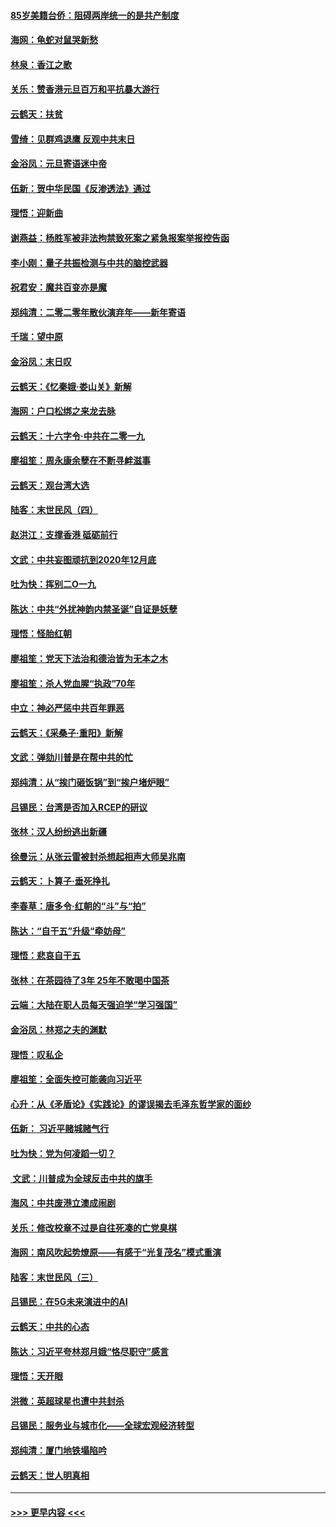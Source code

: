 #### [85岁美籍台侨：阻碍两岸统一的是共产制度](../pages/nsc993/n11765043.md?t=01040544) 
#### [海网：龟蛇对鼠哭新愁](../pages/nsc993/n11764895.md?t=01040544) 
#### [林泉：香江之歌](../pages/nsc993/n11764415.md?t=01040544) 
#### [关乐：赞香港元旦百万和平抗暴大游行](../pages/nsc993/n11764382.md?t=01040544) 
#### [云鹤天：扶贫](../pages/nsc993/n11764245.md?t=01040544) 
#### [雪绮：见群鸡退鹰  反观中共末日](../pages/nsc993/n11762112.md?t=01040544) 
#### [金浴凤：元旦寄语迷中帝](../pages/nsc993/n11761788.md?t=01040544) 
#### [伍新：贺中华民国《反渗透法》通过](../pages/nsc993/n11761994.md?t=01040544) 
#### [理悟：迎新曲](../pages/nsc993/n11761152.md?t=01040544) 
#### [谢燕益：杨胜军被非法拘禁致死案之紧急报案举报控告函](../pages/nsc993/n11756134.md?t=01040544) 
#### [李小刚：量子共振检测与中共的脑控武器](../pages/nsc993/n11754518.md?t=01040544) 
#### [祝君安：魔共百变亦是魔](../pages/nsc993/n11754469.md?t=01040544) 
#### [郑纯清：二零二零年散伙演弃年——新年寄语](../pages/nsc993/n11754195.md?t=01040544) 
#### [千瑞：望中原](../pages/nsc993/n11754159.md?t=01040544) 
#### [金浴凤：末日叹](../pages/nsc993/n11752359.md?t=01040544) 
#### [云鹤天：《忆秦娥‧娄山关》新解](../pages/nsc993/n11752348.md?t=01040544) 
#### [海网：户口松绑之来龙去脉](../pages/nsc993/n11752328.md?t=01040544) 
#### [云鹤天：十六字令‧中共在二零一九](../pages/nsc993/n11752305.md?t=01040544) 
#### [廖祖笙：周永康余孽在不断寻衅滋事](../pages/nsc993/n11751013.md?t=01040544) 
#### [云鹤天：观台湾大选](../pages/nsc993/n11751007.md?t=01040544) 
#### [陆客：末世民风（四）](../pages/nsc993/n11749203.md?t=01040544) 
#### [赵洪江：支撑香港 砥砺前行](../pages/nsc993/n11748482.md?t=01040544) 
#### [文武：中共妄图顽抗到2020年12月底](../pages/nsc993/n11748446.md?t=01040544) 
#### [吐为快：挥别二O一九](../pages/nsc993/n11748411.md?t=01040544) 
#### [陈达：中共“外扰神韵内禁圣诞”自证是妖孽](../pages/nsc993/n11748226.md?t=01040544) 
#### [理悟：怪胎红朝](../pages/nsc993/n11748206.md?t=01040544) 
#### [廖祖笙：党天下法治和德治皆为无本之木](../pages/nsc993/n11748135.md?t=01040544) 
#### [廖祖笙：杀人党血腥“执政”70年](../pages/nsc993/n11745144.md?t=01040544) 
#### [中立：神必严惩中共百年罪恶](../pages/nsc993/n11744970.md?t=01040544) 
#### [云鹤天：《采桑子‧重阳》新解](../pages/nsc993/n11744948.md?t=01040544) 
#### [文武：弹劾川普是在帮中共的忙](../pages/nsc993/n11744758.md?t=01040544) 
#### [郑纯清：从“挨门砸饭锅”到“挨户堵炉眼”](../pages/nsc993/n11744745.md?t=01040544) 
#### [吕锡民：台湾是否加入RCEP的研议](../pages/nsc993/n11744701.md?t=01040544) 
#### [张林：汉人纷纷逃出新疆](../pages/nsc993/n11743530.md?t=01040544) 
#### [徐曼沅：从张云雷被封杀想起相声大师吴兆南](../pages/nsc993/n11741816.md?t=01040544) 
#### [云鹤天：卜算子‧垂死挣扎](../pages/nsc993/n11739956.md?t=01040544) 
#### [李春草：唐多令‧红朝的“斗”与“拍”](../pages/nsc993/n11739830.md?t=01040544) 
#### [陈达：“自干五”升级“牵妨母”](../pages/nsc993/n11739724.md?t=01040544) 
#### [理悟：悲哀自干五](../pages/nsc993/n11739547.md?t=01040544) 
#### [张林：在茶园待了3年 25年不敢喝中国茶](../pages/nsc993/n11739240.md?t=01040544) 
#### [云端：大陆在职人员每天强迫学“学习强国”](../pages/nsc993/n11738735.md?t=01040544) 
#### [金浴凤：林郑之夫的渊默](../pages/nsc993/n11737735.md?t=01040544) 
#### [理悟：叹私企](../pages/nsc993/n11737715.md?t=01040544) 
#### [廖祖笙：全面失控可能袭向习近平](../pages/nsc993/n11737704.md?t=01040544) 
#### [心升：从《矛盾论》《实践论》的谬误揭去毛泽东哲学家的面纱](../pages/nsc993/n11736962.md?t=01040544) 
#### [伍新： 习近平赌城赌气行](../pages/nsc993/n11736929.md?t=01040544) 
#### [吐为快：党为何凌蹈一切？](../pages/nsc993/n11736915.md?t=01040544) 
#### [ 文武：川普成为全球反击中共的旗手](../pages/nsc993/n11736882.md?t=01040544) 
#### [海风：中共废港立澳成闹剧](../pages/nsc993/n11735857.md?t=01040544) 
#### [关乐：修改校章不过是自往死凑的亡党臭棋](../pages/nsc993/n11735097.md?t=01040544) 
#### [海网：南风吹起势燎原——有感于“光复茂名”模式重演](../pages/nsc993/n11732308.md?t=01040544) 
#### [陆客：末世民风（三）](../pages/nsc993/n11732211.md?t=01040544) 
#### [吕锡民：在5G未来演进中的AI](../pages/nsc993/n11730010.md?t=01040544) 
#### [云鹤天：中共的心态](../pages/nsc993/n11729906.md?t=01040544) 
#### [陈达：习近平夸林郑月娥“恪尽职守”感言](../pages/nsc993/n11729881.md?t=01040544) 
#### [理悟：天开眼](../pages/nsc993/n11729699.md?t=01040544) 
#### [洪微：英超球星也遭中共封杀](../pages/nsc993/n11727243.md?t=01040544) 
#### [吕锡民：服务业与城市化——全球宏观经济转型](../pages/nsc993/n11725845.md?t=01040544) 
#### [郑纯清：厦门地铁塌陷吟](../pages/nsc993/n11725813.md?t=01040544) 
#### [云鹤天：世人明真相](../pages/nsc993/n11725621.md?t=01040544) 

----
#### [ >>> 更早内容 <<< ](../indexes/nsc993-earlier.md)
